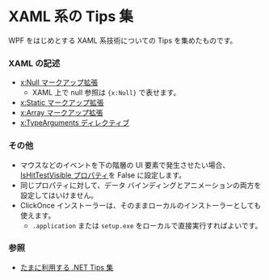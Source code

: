 # XAML 系の Tips 集
WPF をはじめとする XAML 系技術についての Tips を集めたものです。

### XAML の記述
- [x:Null マークアップ拡張](https://learn.microsoft.com/dotnet/desktop/xaml-services/xnull-markup-extension)
  - XAML 上で null 参照は `{x:Null}` で表せます。
- [x:Static マークアップ拡張](https://learn.microsoft.com/dotnet/desktop/xaml-services/xstatic-markup-extension)
- [x:Array マークアップ拡張](https://learn.microsoft.com/dotnet/desktop/xaml-services/xarray-markup-extension)
- [x:TypeArguments ディレクティブ](https://learn.microsoft.com/dotnet/desktop/xaml-services/xtypearguments-directive)

### その他
- マウスなどのイベントを下の階層の UI 要素で発生させたい場合、[IsHitTestVisible プロパティ](https://learn.microsoft.com/dotnet/api/system.windows.uielement.ishittestvisible)を False に設定します。
- 同じプロパティに対して、データ バインディングとアニメーションの両方を設定してはいけません。
- ClickOnce インストーラーは、そのままローカルのインストーラーとしても使えます。
  - `.application` または `setup.exe` をローカルで直接実行すればよいです。

### 参照
- [たまに利用する .NET Tips 集](https://sakapon.wordpress.com/2011/05/23/tips/)
